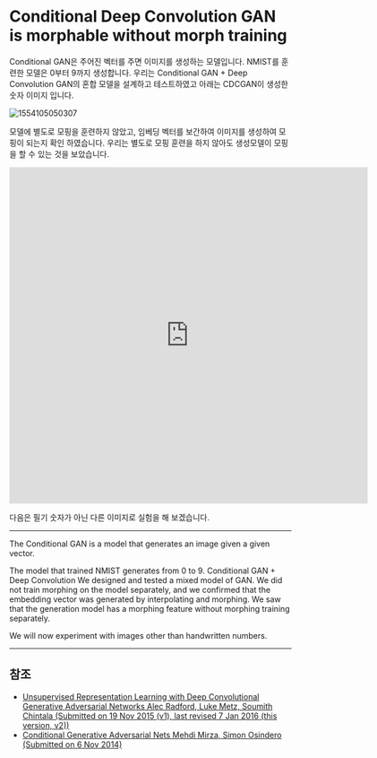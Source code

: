 # Conditional Deep Convolution GAN is morphable without morph training

Conditional GAN은 주어진 벡터를 주면 이미지를 생성하는 모델입니다. NMIST를 훈련한 모델은 0부터 9까지 생성합니다. 우리는 Conditional GAN + Deep Convolution GAN의 혼합 모델을 설계하고 테스트하였고 아래는 CDCGAN이 생성한 숫자 이미지 입니다.

![1554105050307](/home/booil/.config/Typora/typora-user-images/1554105050307.png)

모델에 별도로 모핑을 훈련하지 않았고,  임베딩 벡터를 보간하여 이미지를 생성하여 모핑이 되는지 확인 하였습니다. 우리는 별도로 모핑 훈련을 하지 않아도 생성모델이 모핑을 할 수 있는 것을 보았습니다.

<iframe width="640" height="600" src="https://www.youtube.com/embed/J6hOlk4IHPY" frameborder="0" allow="accelerometer; autoplay; encrypted-media; gyroscope; picture-in-picture" allowfullscreen></iframe>

다음은 필기 숫자가 아닌 다른 이미지로 실험을 해 보겠습니다.

----

The Conditional GAN is a model that generates an image given a given vector.

The model that trained NMIST generates from 0 to 9. Conditional GAN + Deep Convolution We designed and tested a mixed model of GAN. We did not train morphing on the model separately, and we confirmed that the embedding vector was generated by interpolating and morphing. We saw that the generation model has a morphing feature without morphing training separately.

We will now experiment with images other than handwritten numbers.

---

## 참조

- [Unsupervised Representation Learning with Deep Convolutional Generative Adversarial Networks
  Alec Radford, Luke Metz, Soumith Chintala (Submitted on 19 Nov 2015 (v1), last revised 7 Jan 2016 (this version, v2))](https://arxiv.org/abs/1511.06434)
- [Conditional Generative Adversarial Nets Mehdi Mirza, Simon Osindero (Submitted on 6 Nov 2014)](https://arxiv.org/abs/1411.1784)